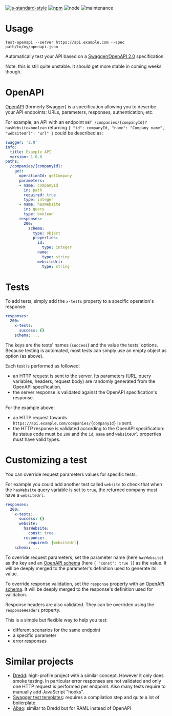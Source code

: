 [![js-standard-style](https://cdn.rawgit.com/standard/standard/master/badge.svg)](https://github.com/standard/standard)
[![npm](https://img.shields.io/npm/v/test-openapi.svg)](https://www.npmjs.com/package/autoserver)
![node](https://img.shields.io/node/v/test-openapi.svg)
![maintenance](https://img.shields.io/maintenance/yes/2018.svg)

# Usage

```shell
test-openapi --server https://api.example.com --spec path/to/my/openapi.json
```

Automatically test your API based on a [Swagger/OpenAPI 2.0](https://www.openapis.org/)
specification.

Note: this is still quite unstable. It should get more stable in coming weeks though.

# OpenAPI

[OpenAPI](https://www.openapis.org/) (formerly Swagger) is a specification
allowing you to describe your API endpoints: URLs, parameters, responses,
authentication, etc.

For example, an API with an endpoint `GET /companies/{companyId}?hasWebsite=boolean`
returning `{ "id": companyId, "name": "Company name", "websiteUrl": "url" }`
could be described as:

```yml
swagger: '2.0'
info:
  title: Example API
  version: 1.0.0
paths:
  /companies/{companyId}:
    get:
      operationId: getCompany
      parameters:
      - name: companyId
        in: path
        required: true
        type: integer
      - name: hasWebsite
        in: query
        type: boolean
      responses:
        200:
          schema:
            type: object
            properties:
              id:
                type: integer
              name:
                type: string
              websiteUrl:
                type: string
```

# Tests

To add tests, simply add the `x-tests` property to a specific operation's response.

```yml
responses:
  200:
    x-tests:
      success: {}
    schema: ...
```

The keys are the tests' names (`success`) and the value the tests' options.
Because testing is automated, most tests can simply use an empty object as option
(as above).

Each test is performed as followed:

* an HTTP request is sent to the server. Its parameters (URL, query variables,
  headers, request body) are randomly generated from the OpenAPI specification.
* the server response is validated against the OpenAPI specification's response.

For the example above:

* an HTTP request towards
  `https://api.example.com/companies/{companyId}` is sent.
* the HTTP response is validated according to the OpenAPI specification: its
  status code must be `200` and the `id`, `name` and `websiteUrl` properties
  must have valid types.

# Customizing a test

You can override request parameters values for specific tests.

For example you could add another test called `website` to check that when the
`hasWebsite` query variable is set to `true`, the returned company must have a
`websiteUrl`.

```yml
responses:
  200:
    x-tests:
      success: {}
      website:
        hasWebsite:
          const: true
        response:
          required: [websiteUrl]
    schema: ...
```

To override request parameters, set the parameter name (here `hasWebsite`) as the
key and an [OpenAPI schema](https://github.com/OAI/OpenAPI-Specification/blob/master/versions/2.0.md#schemaObject)
(here `{ "const": true }`) as the value. It will be deeply merged to the
parameter's definition used to generate its value.

To override response validation, set the `response` property with an
[OpenAPI schema](https://github.com/OAI/OpenAPI-Specification/blob/master/versions/2.0.md#schemaObject).
It will be deeply merged to the response's definition used for validation.

Response headers are also validated. They can be overriden using the
`responseHeaders` property.

This is a simple but flexible way to help you test:

* different scenarios for the same endpoint
* a specific parameter
* error responses

# Similar projects

* [Dredd](https://github.com/apiaryio/dredd): high-profile project with a similar concept. However it only does smoke testing. In particular error responses are not validated and only one HTTP request is performed per endpoint. Also many tests require to manually add JavaScript "hooks".
* [Swagger test templates](https://github.com/apigee-127/swagger-test-templates): requires a compilation step and quite a lot of boilerplate.
* [Abao](https://github.com/cybertk/abao): similar to Dredd but for RAML instead of OpenAPI
